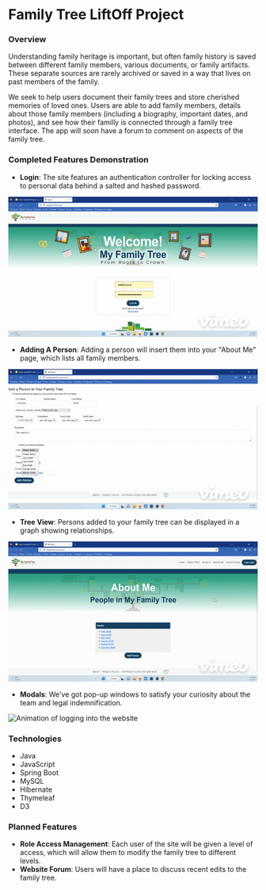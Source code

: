 # Family Tree LiftOff Project

### Overview
Understanding family heritage is important, but often family history is saved between different family members, various documents, or family artifacts. These separate sources are rarely archived or saved in a way that lives on past members of the family.

We seek to help users document their family trees and store cherished memories of loved ones. Users are able to add family members, details about those family members (including a biography, important dates, and photos), and see how their familly is connected through a family tree interface. The app will soon have a forum to comment on aspects of the family tree.

### Completed Features Demonstration
- **Login**: The site features an authentication controller for locking access to personal data behind a salted and hashed password.
  
![Animation of logging into the website](FamilyTree_presentation_login-high.gif)
- **Adding A Person**: Adding a person will insert them into your "About Me" page, which lists all family members.
  
![Animation of adding a person to the family tree](FamilyTree_presentation_add-person-2-high.gif)
- **Tree View**: Persons added to your family tree can be displayed in a graph showing relationships.
  
![Animation of viewing family tree](FamilyTree_presentation_about-and-tree-high.gif)
- **Modals**: We've got pop-up windows to satisfy your curiosity about the team and legal indemnification.
  
![Animation of logging into the website](FamilyTree_presentation_modals-high.gif)

### Technologies
- Java
- JavaScript
- Spring Boot
- MySQL
- Hibernate
- Thymeleaf
- D3

### Planned Features
- **Role Access Management**: Each user of the site will be given a level of access, which will allow them to modify the family tree to different levels.
- **Website Forum**: Users will have a place to discuss recent edits to the family tree.
